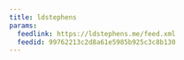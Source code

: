```yaml
---
title: ldstephens
params:
  feedlink: https://ldstephens.me/feed.xml
  feedid: 99762213c2d8a61e5985b925c3c8b130
---
```

